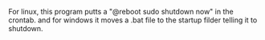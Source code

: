For linux, this program putts a "@reboot sudo shutdown now" in the crontab. and for windows it moves a .bat file
to the startup filder telling it to shutdown.
